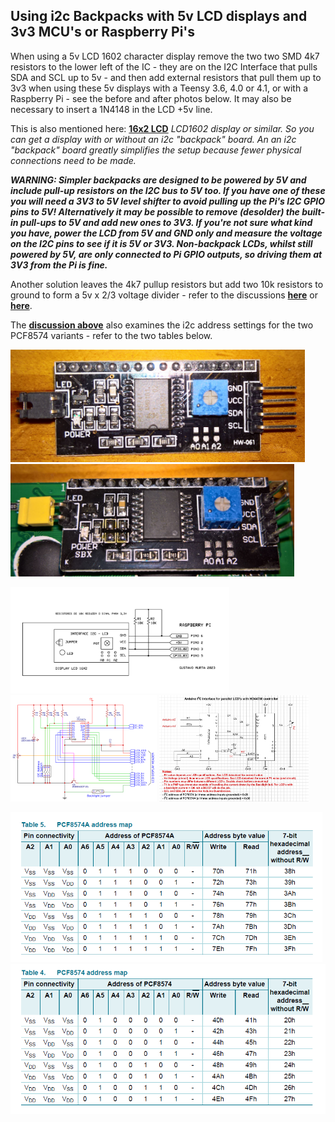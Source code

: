
## Using i2c Backpacks with 5v LCD displays and 3v3 MCU's or Raspberry Pi's

When using a 5v LCD 1602 character display remove the two two SMD 4k7 resistors to the lower left of the IC - they are on the I2C Interface that pulls SDA and SCL up to 5v - and then add external resistors that pull them up to 3v3 when using these 5v displays with a Teensy 3.6, 4.0 or 4.1, or with a Raspberry Pi - see the before and after photos below. It may also be necessary to insert a 1N4148 in the LCD +5v line.

This is also mentioned here: [**16x2 LCD**](https://github.com/probonopd/MiniDexed/wiki/Hardware#usb-midi-device)
*LCD1602 display or similar.  So you can get a display with or without an i2c "backpack" board. An an i2c "backpack" board greatly simplifies the setup because fewer physical connections need to be made.*

***WARNING: Simpler backpacks are designed to be powered by 5V and include pull-up resistors on the I2C bus to 5V too. If you have one of these you will need a 3V3 to 5V level shifter to avoid pulling up the Pi's I2C GPIO pins to 5V! Alternatively it may be possible to remove (desolder) the built-in pull-ups to 5V and add new ones to 3V3. If you're not sure what kind you have, power the LCD from 5V and GND only and measure the voltage on the I2C pins to see if it is 5V or 3V3. Non-backpack LCDs, whilst still powered by 5V, are only connected to Pi GPIO outputs, so driving them at 3V3 from the Pi is fine.***

Another solution leaves the 4k7 pullup resistors but add two 10k resistors to ground to form a 5v x 2/3 voltage divider - refer to the discussions [**here**](https://github.com/probonopd/MiniDexed/discussions/373) or [**here**](https://forums.raspberrypi.com/viewtopic.php?t=88399).

The [**discussion above**](https://github.com/probonopd/MiniDexed/discussions/373) also examines the i2c address settings for the two PCF8574 variants - refer to the two tables below.

<p align="left">
<img src="before.jpg" height="180" /> 
<img src="after.jpg" height="180" /> 
</p>

<p align="left">
<img src="voltage-divider.JPG" height="170" /> 
<img src="i2c-Backpack.png" height="170" /> 
<img src="pcf8574.jpg" height="170" />   
</p>

<p align="left">
<img src="addressA.png" height="240" /> 
<img src="addressB.png" height="240" /> 
</p>
